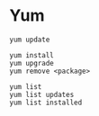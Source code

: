 # Yum

```shell
yum update

yum install
yum upgrade
yum remove <package>

yum list
yum list updates
yum list installed
```
